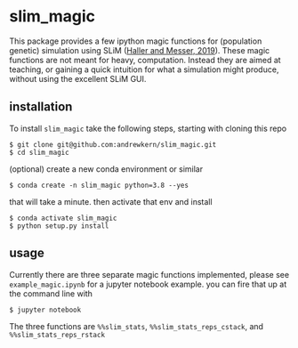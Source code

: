 # slim_magic
This package provides a few ipython magic functions
for (population genetic) simulation using SLiM 
([Haller and Messer, 2019](https://doi.org/10.1093/molbev/msy228)). 
These magic functions are not 
meant for heavy, computation.
Instead they are aimed at 
teaching, or gaining a quick
intuition for what a simulation
might produce, without
using the excellent SLiM GUI. 

## installation
To install `slim_magic` take the following steps, starting with
cloning this repo

```
$ git clone git@github.com:andrewkern/slim_magic.git
$ cd slim_magic
```
(optional) create a new conda environment or similar
```
$ conda create -n slim_magic python=3.8 --yes
```
that will take a minute. then activate that env and install
```
$ conda activate slim_magic
$ python setup.py install
```
## usage
Currently there are three separate magic functions implemented, please
see `example_magic.ipynb` for a jupyter notebook example.
you can fire that up at the command line with

```
$ jupyter notebook
```

The three functions are `%%slim_stats`, `%%slim_stats_reps_cstack`, and
`%%slim_stats_reps_rstack`

